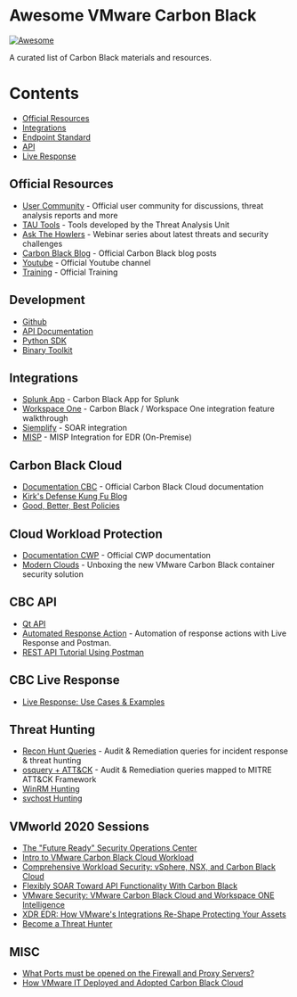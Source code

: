 # Awesome VMware Carbon Black 
[![Awesome](https://awesome.re/badge-flat2.svg)](https://awesome.re)

A curated list of Carbon Black materials and resources.

# Contents
- [Official Resources](#official-resources)
- [Integrations](#integrations)
- [Endpoint Standard](#endpoint-standard)
- [API](#api)
- [Live Response](#live-response)

## Official Resources 
- [User Community](https://community.carbonblack.com/) - Official user community for discussions, threat analysis reports and more
- [TAU Tools](https://github.com/carbonblack/tau-tools) - Tools developed by the Threat Analysis Unit
- [Ask The Howlers](https://www.carbonblack.com/resources/ask-the-howlers/) - Webinar series about latest threats and security challenges
- [Carbon Black Blog](https://www.carbonblack.com/blog/) - Official Carbon Black blog posts 
- [Youtube](https://www.youtube.com/c/Carbonblack-Incorporated/) - Official Youtube channel
- [Training](https://www.carbonblack.com/training/) - Official Training 

## Development
- [Github](https://github.com/carbonblack) 
- [API Documentation](https://developer.carbonblack.com/) 
- [Python SDK](https://github.com/carbonblack/carbon-black-cloud-sdk-python)
- [Binary Toolkit](https://github.com/carbonblack/cbc-binary-toolkit)

## Integrations
- [Splunk App](https://splunkbase.splunk.com/app/5332/) - Carbon Black App for Splunk
- [Workspace One](https://www.youtube.com/watch?v=bAZIxhkuJhU&t=189s) - Carbon Black / Workspace One integration feature walkthrough
- [Siemplify](https://www.siemplify.co/partners/carbon-black/) - SOAR integration 
- [MISP](https://github.com/eCrimeLabs/MISP2CbR) - MISP Integration for EDR (On-Premise)

## Carbon Black Cloud
- [Documentation CBC](https://docs-staging.vmware.com/en/VMware-Carbon-Black-Cloud/services/carbon-black-cloud-user-guide/GUID-E55A92B9-B0C8-481E-97A0-61B997F4EAD3.html) - Official Carbon Black Cloud documentation
- [Kirk's Defense Kung Fu Blog](https://community.carbonblack.com/t5/Endpoint-Standard-Documents/Kirk-s-Defense-Kung-Fu-Blog/ta-p/67558)
- [Good, Better, Best Policies](https://community.carbonblack.com/t5/Endpoint-Standard-Discussions/Endpoint-Standard-Achieving-Good-Better-and-Best-Policies/m-p/40957/highlight/true#M3832)

## Cloud Workload Protection
- [Documentation CWP](https://docs-staging.vmware.com/en/VMware-Carbon-Black-Cloud-Workload/index.html) - Official CWP documentation
- [Modern Clouds](https://modernclouds.blog/2021/01/19/unboxing-the-new-carbon-black-container-security-solution/) - Unboxing the new VMware Carbon Black container security solution

## CBC API
- [Qt API](https://github.com/slist/cbapi-qt-demo)
- [Automated Response Action](https://community.carbonblack.com/t5/Developer-Relations-Docs/PSC-LiveResponse-Via-Postman-Example-Automated-Response-Actions/ta-p/89567) - Automation of response actions with Live Response and Postman. 
- [REST API Tutorial Using Postman](https://developer.carbonblack.com/2018/05/cb-defense-rest-api-tutorial-using-postman/)

## CBC Live Response
- [Live Response: Use Cases & Examples](https://community.carbonblack.com/t5/Best-Practices/Live-Response-Use-Cases-and-Examples/gpm-p/80004)

## Threat Hunting
- [Recon Hunt Queries](https://rhq.reconinfosec.com/) - Audit & Remediation queries for incident response & threat hunting
- [osquery + ATT&CK](https:github.com/teoseller/osquery-attck) - Audit & Remediation queries mapped to MITRE ATT&CK Framework
- [WinRM Hunting](https://community.carbonblack.com/t5/Threat-Research-Docs/WinRM-Threat-Hunting-Part-1/ta-p/88100)
- [svchost Hunting](https://community.carbonblack.com/t5/Threat-Research-Docs/Basic-Primer-on-SVCHOST-Threat-Hunting-Queries/ta-p/90099)

## VMworld 2020 Sessions
- [The "Future Ready" Security Operations Center](https://www.vmworld.com/en/video-library/video-landing.html?sessionid=1596071231908001rlwZ)
- [Intro to VMware Carbon Black Cloud Workload](https://www.vmworld.com/en/video-library/video-landing.html?sessionid=1591280213246001WZKr)
- [Comprehensive Workload Security: vSphere, NSX, and Carbon Black Cloud](https://www.vmworld.com/en/video-library/video-landing.html?sessionid=1591280408543001VI9S)
- [Flexibly SOAR Toward API Functionality With Carbon Black](https://www.vmworld.com/en/video-library/video-landing.html?sessionid=1585033737089001NaRI)
- [VMware Security: VMware Carbon Black Cloud and Workspace ONE Intelligence](https://www.vmworld.com/en/video-library/video-landing.html?sessionid=1584621522711001DIlS)
- [XDR EDR: How VMware's Integrations Re-Shape Protecting Your Assets](https://www.vmworld.com/en/video-library/video-landing.html?sessionid=1596214249540001Eav9)
- [Become a Threat Hunter](https://www.vmworld.com/en/video-library/video-landing.html?sessionid=1591217036405001PNXo)

## MISC
- [What Ports must be opened on the Firewall and Proxy Servers?](https://community.carbonblack.com/t5/Knowledge-Base/Carbon-Black-Cloud-What-Ports-must-be-opened-on-the-Firewall-and/ta-p/36295)
- [How VMware IT Deployed and Adopted Carbon Black Cloud](https://www.youtube.com/watch?v=VDrxddC3uHg&t=990s)
